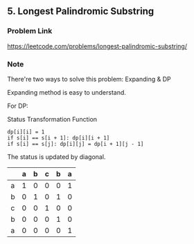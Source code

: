 ## 5. Longest Palindromic Substring

### Problem Link 
https://leetcode.com/problems/longest-palindromic-substring/

### Note
There're two ways to solve this problem: Expanding & DP

Expanding method is easy to understand.

For DP: 

Status Transformation Function
```
dp[i][i] = 1
if s[i] == s[i + 1]: dp[i][i + 1]
if s[i] == s[j]: dp[i][j] = dp[i + 1][j - 1]
```
The status is updated by diagonal.

|   | a | b | c | b | a |
|---|---|---|---|---|---|
| a | 1 | 0 | 0 | 0 | 1 |
| b | 0 | 1 | 0 | 1 | 0 |
| c | 0 | 0 | 1 | 0 | 0 |
| b | 0 | 0 | 0 | 1 | 0 |
| a | 0 | 0 | 0 | 0 | 1 |

